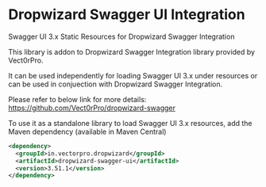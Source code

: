 # Dropwizard Swagger UI Integration

Swagger UI 3.x Static Resources for Dropwizard Swagger Integration

This library is addon to Dropwizard Swagger Integration library provided by Vect0rPro. 

It can be used independently for loading Swagger UI 3.x under resources or can be used in conjuection with Dropwizard Swagger Integration.

Please refer to below link for more details:<br/>
https://github.com/Vect0rPro/dropwizard-swagger

To use it as a standalone library to load Swagger UI 3.x resources, add the Maven dependency (available in Maven Central)

```xml
<dependency>
  <groupId>in.vectorpro.dropwizard</groupId>
  <artifactId>dropwizard-swagger-ui</artifactId>
  <version>3.51.1</version>
</dependency>
```
